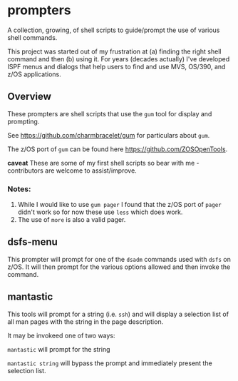 # prompters
A collection, growing, of shell scripts to guide/prompt the use of various shell commands.

This project was started out of my frustration at (a) finding the right shell command and then (b) using it. For years (decades actually) I've developed
ISPF menus and dialogs that help users to find and use MVS, OS/390, and z/OS applications.

## Overview

These prompters are shell scripts that use the `gum` tool for display and prompting.

See https://github.com/charmbracelet/gum for particulars about `gum`.

The z/OS port of `gum` can be found here https://github.com/ZOSOpenTools.

**caveat** These are some of my first shell scripts so bear with me - contributors are welcome to assist/improve.

### Notes:

1. While I would like to use `gum pager` I found that the z/OS port of `pager` didn't work so for now these use `less` which does work.
2. The use of `more` is also a valid pager.

## dsfs-menu

This prompter will prompt for one of the `dsadm` commands used with `dsfs` on z/OS. It will then prompt for the various options allowed and then invoke the command.

## mantastic

This tools will prompt for a string (i.e. `ssh`) and will display a selection list of all man pages with the string in the page description.

It may be invokeed one of two ways:

`mantastic` will prompt for the string

`mantastic string` will bypass the prompt and immediately present the selection list.


